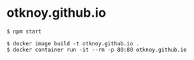 # otknoy.github.io

```
$ npm start
```

```
$ docker image build -t otknoy.github.io .
$ docker container run -it --rm -p 80:80 otknoy.github.io
```
